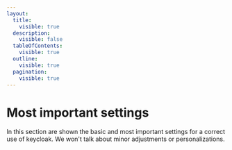 ```yaml
---
layout:
  title:
    visible: true
  description:
    visible: false
  tableOfContents:
    visible: true
  outline:
    visible: true
  pagination:
    visible: true
---
```


# Most important settings

In this section are shown the basic and most important settings for a correct use of keycloak. We won't talk about minor adjustments or personalizations.&#x20;

